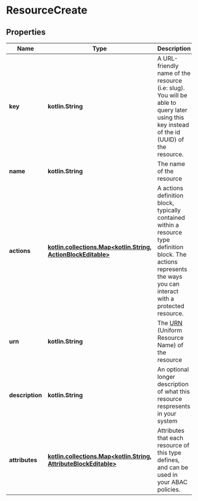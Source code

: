 
# ResourceCreate

## Properties
Name | Type | Description | Notes
------------ | ------------- | ------------- | -------------
**key** | **kotlin.String** | A URL-friendly name of the resource (i.e: slug). You will be able to query later using this key instead of the id (UUID) of the resource. | 
**name** | **kotlin.String** | The name of the resource | 
**actions** | [**kotlin.collections.Map&lt;kotlin.String, ActionBlockEditable&gt;**](ActionBlockEditable.md) |          A actions definition block, typically contained within a resource type definition block.         The actions represents the ways you can interact with a protected resource.          | 
**urn** | **kotlin.String** | The [URN](https://en.wikipedia.org/wiki/Uniform_Resource_Name) (Uniform Resource Name) of the resource |  [optional]
**description** | **kotlin.String** | An optional longer description of what this resource respresents in your system |  [optional]
**attributes** | [**kotlin.collections.Map&lt;kotlin.String, AttributeBlockEditable&gt;**](AttributeBlockEditable.md) | Attributes that each resource of this type defines, and can be used in your ABAC policies. |  [optional]



